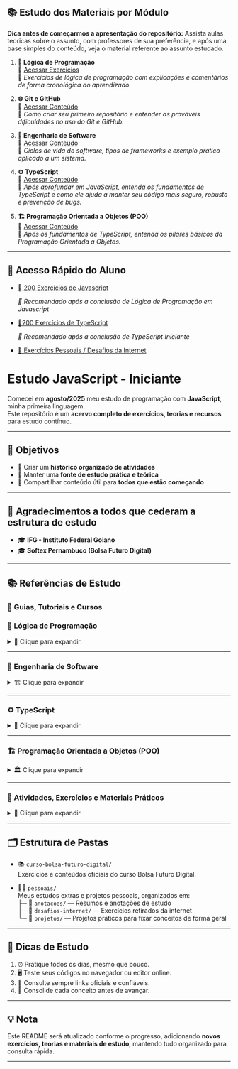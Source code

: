 ## 📚 Estudo dos Materiais por Módulo

**Dica antes de começarmos a apresentação do repositório:** Assista aulas teoricas sobre o assunto, com professores de sua preferência, e após uma base simples do conteúdo, veja o material referente ao assunto estudado.

1. **🧩 Lógica de Programação**  
   🔗 [Acessar Exercícios](https://github.com/felipem5552/javascript-iniciante/tree/main/curso-bolsa-futuro-digital/01-logica-de-programacao/exercicios)  
   💬 *Exercícios de lógica de programação com explicações e comentários de forma cronológica ao aprendizado.*

2. **🌐 Git e GitHub**  
   🔗 [Acessar Conteúdo](https://github.com/felipem5552/javascript-iniciante/tree/main/curso-bolsa-futuro-digital/02-git-github)  
   💬 *Como criar seu primeiro repositório e entender as prováveis dificuldades no uso do Git e GitHub.*

3. **🧠 Engenharia de Software**  
   🔗 [Acessar Conteúdo](https://github.com/felipem5552/javascript-iniciante/tree/main/curso-bolsa-futuro-digital/03-engenharia-de-software)  
   💬 *Ciclos de vida do software, tipos de frameworks e exemplo prático aplicado a um sistema.*

4. **⚙️ TypeScript**  
   🔗 [Acessar Conteúdo](https://github.com/felipem5552/javascript-iniciante/tree/main/curso-bolsa-futuro-digital/04-typescript-iniciante)  
   💬 *Após aprofundar em JavaScript, entenda os fundamentos de TypeScript e como ele ajuda a manter seu código mais seguro, robusto e prevenção de bugs.*

5. **🏗️ Programação Orientada a Objetos (POO)**  
   🔗 [Acessar Conteúdo](https://github.com/felipem5552/javascript-iniciante/tree/main/curso-bolsa-futuro-digital/05-orientacao-a-objetos)  
   💬 *Após os fundamentos de TypeScript, entenda os pilares básicos da Programação Orientada a Objetos.*

---

## 🔗 Acesso Rápido do Aluno

- [🧠 200 Exercícios de Javascript](https://github.com/felipem5552/200-exercicios-javascript)

  *🔹 Recomendado após a conclusão de Lógica de Programação em Javascript*

- [🧠200 Exercícios de TypeScript](https://github.com/felipem5552/javascript-iniciante/tree/main/pessoais/projetos)

  *🔹 Recomendado após a conclusão de TypeScript Iniciante*

- [🧪 Exercícios Pessoais / Desafios da Internet](https://github.com/felipem5552/javascript-iniciante/tree/main/pessoais)

# Estudo JavaScript - Iniciante

Comecei em **agosto/2025** meu estudo de programação com **JavaScript**, minha primeira linguagem.  
Este repositório é um **acervo completo de exercícios, teorias e recursos** para estudo contínuo.

---

## 🎯 Objetivos
- 📌 Criar um **histórico organizado de atividades**  
- 📌 Manter uma **fonte de estudo prática e teórica**  
- 📌 Compartilhar conteúdo útil para **todos que estão começando**  

---

## 🙏 Agradecimentos a todos que cederam a estrutura de estudo
- 🎓 **IFG - Instituto Federal Goiano**  
- 🎓 **Softex Pernambuco (Bolsa Futuro Digital)**  

---

## 📚 Referências de Estudo

### 📖 Guias, Tutoriais e Cursos

### 🧩 Lógica de Programação

<details>
<summary>🧠 Clique para expandir</summary>

**Se você ainda tem um pouco de dificuldade nos conceitos de lógica de programação, esses conteúdos são ideais:**

- [Introdução à Lógica de Programação (Curso Gratuito IFSUL - 40h)](https://moodle.ifrs.edu.br/course/view.php?id=250)  
- 🎥 *Vídeo introdutório (40 min)* — *Lógica de Programação (IFSUL)*  
- [Lógica de Programação com JavaScript - Dev.to](https://dev.to/telles/logica-de-programacao-com-javascript-iniciante-309n)  
- [Lista de Exercícios - IFRN (PDF)](https://docentes.ifrn.edu.br/jonathanpereira/disciplinas/algoritmos/lista-de-exercicios-2/at_download/file)  
- [Lógica de Programação e Algoritmos com JavaScript - Edécio Iepsen (PDF)](https://www.kufunda.net/publicdocs/L%C3%B3gica%20de%20Programa%C3%A7%C3%A3o%20e%20Algoritmos%20com%20JavaScript%20(Ed%C3%A9cio%20Fernando%20Iepsen).pdf)

</details>

---

### 🧱 Engenharia de Software

<details>
<summary>🏗️ Clique para expandir</summary>

**Material de Estudos - Engenharia de Software**

Esses conteúdos servirão como base para as atividades realizadas

- [📘 Curso Fundação Bradesco - Projetos de Sistemas de TI (15h)](https://www.ev.org.br/cursos/projetos-de-sistemas-de-ti)  

- [📗 Livro Engenharia de Software - Ian Sommerville (Capítulo 2 - 16 páginas)](https://www.facom.ufu.br/~william/Disciplinas%202018-2/BSI-GSI030-EngenhariaSoftware/Livro/engenhariaSoftwareSommerville.pdf)  

- 📘 **Capítulo 2 do livro “Fundamentos de Engenharia de Software”** *(29 páginas)*  
  *🔹 Leitura complementar à de Sommerville.*

- [📙 Guia do Scrum (19 páginas)](https://scrumguides.org/docs/scrumguide/v1/Scrum-Guide-Portuguese-BR.pdf)  
- [📜 Manifesto Ágil (43 linhas)](https://agilemanifesto.org/iso/ptbr/principles.html)

**(Opcional, mas recomendável):**
- [📝 O que é o ciclo de vida do desenvolvimento de software? - Microsoft (15 min)](https://www.microsoft.com/pt-br/power-platform/topics/phases-of-the-software-development-lifecycle#benefits)  
- [☁️ O que é o SDLC (Ciclo de Vida do Desenvolvimento de Software)? - AWS (15 min)](https://aws.amazon.com/pt/what-is/sdlc/)

**Materiais Extras**
- 🎥 *Série de vídeos: Engenharia de Software (24 vídeos, média 18 min cada)*  
- 📕 *Livro: Engenharia de Software – Ian Sommerville (544 páginas)*  
- 📘 *Livro: Engenharia de Software – Uma Abordagem Profissional (Roger Pressman e Bruce Maxim – 968 páginas)*  
- 💼 *Curso: Gestão de Projetos e Fundamentos de Métodos Ágeis (8h)*  

</details>

---

### ⚙️ TypeScript

<details>
<summary>🧩 Clique para expandir</summary>

- [📺 Curso TypeScript para Iniciantes - YouTube](https://www.youtube.com/watch?v=ppDsxbUNtNQ)  
- [📘 Documentação Oficial TypeScript](https://www.typescriptlang.org/docs/handbook/intro.html)  
- [📗 Guia TypeScript Tutorial](https://www.typescripttutorial.net/)  

</details>

---

### 🏗️ Programação Orientada a Objetos (POO)

<details>
<summary>🏛️ Clique para expandir</summary>

- [📘 Guia: Learn Object-Oriented Programming in TypeScript - freeCodeCamp](https://www.freecodecamp.org/news/learn-object-oriented-programming-in-typescript/)  

</details>

---

### 🧪 Atividades, Exercícios e Materiais Práticos

<details>
<summary>📒 Clique para expandir</summary>

- [Lista de Exercícios - IFRN (PDF)](https://docentes.ifrn.edu.br/jonathanpereira/disciplinas/algoritmos/lista-de-exercicios-2/at_download/file)  
- [Repositório de Exercícios - Tiago Vignatti (GitHub)](https://github.com/tiagovignatti/exercicios-javascript?tab=readme-ov-file#exerc%C3%ADcio-11)  
- [Lógica de Programação e Algoritmos com JavaScript - Edécio Iepsen (PDF)](https://www.kufunda.net/publicdocs/L%C3%B3gica%20de%20Programa%C3%A7%C3%A3o%20e%20Algoritmos%20com%20JavaScript%20(Ed%C3%A9cio%20Fernando%20Iepsen).pdf)  

</details>



---

## 🗂️ Estrutura de Pastas

- 📚 `curso-bolsa-futuro-digital/`  
  Exercícios e conteúdos oficiais do curso Bolsa Futuro Digital.

- 🧑‍💻 `pessoais/`  
  Meus estudos extras e projetos pessoais, organizados em:  
  ├─ 📝 `anotacoes/` — Resumos e anotações de estudo  
  ├─ 🎯 `desafios-internet/` — Exercícios retirados da internet  
  └─ 🚀 `projetos/` — Projetos práticos para fixar conceitos de forma geral 

---

## 🚀 Dicas de Estudo
1. ⏰ Pratique todos os dias, mesmo que pouco.  
2. 🖥 Teste seus códigos no navegador ou editor online.  
3. 🔗 Consulte sempre links oficiais e confiáveis.  
4. 📝 Consolide cada conceito antes de avançar.  

---

## 💡 Nota
Este README será atualizado conforme o progresso, adicionando **novos exercícios, teorias e materiais de estudo**, mantendo tudo organizado para consulta rápida.  

---



